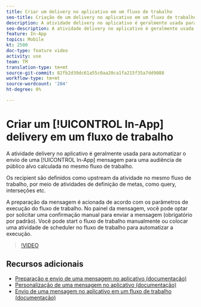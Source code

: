 ```yaml
---
title: Criar um delivery no aplicativo em um fluxo de trabalho
seo-title: Criação de um delivery no aplicativo em um fluxo de trabalho
description: A atividade delivery no aplicativo é geralmente usada para automatizar o envio de uma mensagem no aplicativo para uma audiência de público alvo calculada no mesmo fluxo de trabalho.
seo-description: A atividade delivery no aplicativo é geralmente usada para automatizar o envio de uma mensagem no aplicativo para uma audiência de público alvo calculada no mesmo fluxo de trabalho.
feature: In-App
topics: Mobile
kt: 2500
doc-type: feature video
activity: use
team: TM
translation-type: tm+mt
source-git-commit: 82fb2d39dc61a55c0aa20ca1fa215f35a7dd9088
workflow-type: tm+mt
source-wordcount: '204'
ht-degree: 0%

---
```



# Criar um [!UICONTROL In-App] delivery em um fluxo de trabalho

A atividade delivery no aplicativo é geralmente usada para automatizar o envio de uma [!UICONTROL In-App] mensagem para uma audiência de público alvo calculada no mesmo fluxo de trabalho.

Os recipient são definidos como upstream da atividade no mesmo fluxo de trabalho, por meio de atividades de definição de metas, como query, interseções etc.

A preparação da mensagem é acionada de acordo com os parâmetros de execução do fluxo de trabalho. No painel da mensagem, você pode optar por solicitar uma confirmação manual para enviar a mensagem (obrigatório por padrão). Você pode start o fluxo de trabalho manualmente ou colocar uma atividade de scheduler no fluxo de trabalho para automatizar a execução.

>[!VIDEO](https://video.tv.adobe.com/v/26226?quality=12)

## Recursos adicionais

* [Preparação e envio de uma mensagem no aplicativo (documentação)](https://docs.adobe.com/content/help/en/campaign-standard/using/communication-channels/in-app-messaging/preparing-and-sending-an-in-app-message.html)
* [Personalização de uma mensagem no aplicativo (documentação)](https://docs.adobe.com/content/help/en/campaign-standard/using/communication-channels/in-app-messaging/customizing-an-in-app-message.html)
* [Envio de uma mensagem no aplicativo em um fluxo de trabalho (documentação)](https://docs.adobe.com/content/help/en/campaign-standard/using/managing-processes-and-data/channel-activities/in-app-delivery.html)
